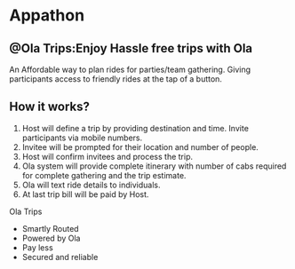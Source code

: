 # Appathon
@Ola Trips:Enjoy Hassle free trips with Ola
------------------------------------------------------------
An Affordable way to plan rides for parties/team gathering. Giving participants access to friendly rides at the tap of a button.

How it works?
--------------------
1. Host will define a trip by providing destination and time. Invite participants via mobile
numbers.
2. Invitee will be prompted for their location and number of people.
3. Host will confirm invitees and process the trip.
4. Ola system will provide complete itinerary with number of cabs required for complete
gathering and the trip estimate.
5. Ola will text ride details to individuals.
6. At last trip bill will be paid by Host.

Ola Trips

- Smartly Routed
- Powered by Ola
- Pay less
- Secured and reliable

